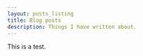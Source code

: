 ```yaml
---
layout: posts_listing
title: Blog posts
description: Things I have written about.
---
```


This is a test.